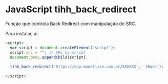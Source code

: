 # JavaScript tihh_back_redirect
Função que controla Back Redirect com manipulação do SRC.

Para instalar, ai

```javascript
<script>
  var script = document.createElement('script');
  script.src = ""; // URL do script
  document.body.appendChild(script);
  
  tihh_back_redirect('https://app.monetizze.com.br/XXXXXX', '|Back');
  
</script>
```
